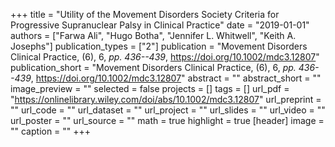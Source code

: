 +++
title = "Utility of the Movement Disorders Society Criteria for Progressive Supranuclear Palsy in Clinical Practice"
date = "2019-01-01"
authors = ["Farwa Ali", "Hugo Botha", "Jennifer L. Whitwell", "Keith A. Josephs"]
publication_types = ["2"]
publication = "Movement Disorders Clinical Practice, (6), 6, _pp. 436--439_, https://doi.org/10.1002/mdc3.12807"
publication_short = "Movement Disorders Clinical Practice, (6), 6, _pp. 436--439_, https://doi.org/10.1002/mdc3.12807"
abstract = ""
abstract_short = ""
image_preview = ""
selected = false
projects = []
tags = []
url_pdf = "https://onlinelibrary.wiley.com/doi/abs/10.1002/mdc3.12807"
url_preprint = ""
url_code = ""
url_dataset = ""
url_project = ""
url_slides = ""
url_video = ""
url_poster = ""
url_source = ""
math = true
highlight = true
[header]
image = ""
caption = ""
+++
